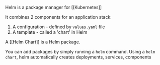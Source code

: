 Helm is a package manager for [[Kubernetes]]

It combines 2 components for an application stack:
1. A configuration - defined by `values.yaml` file
2. A template - called a 'chart' in Helm 

A [[Helm Chart]] is a Helm package.


You can add packages by simply running a `helm` command.
Using a `helm chart`, helm automatically creates deployments, services, components 